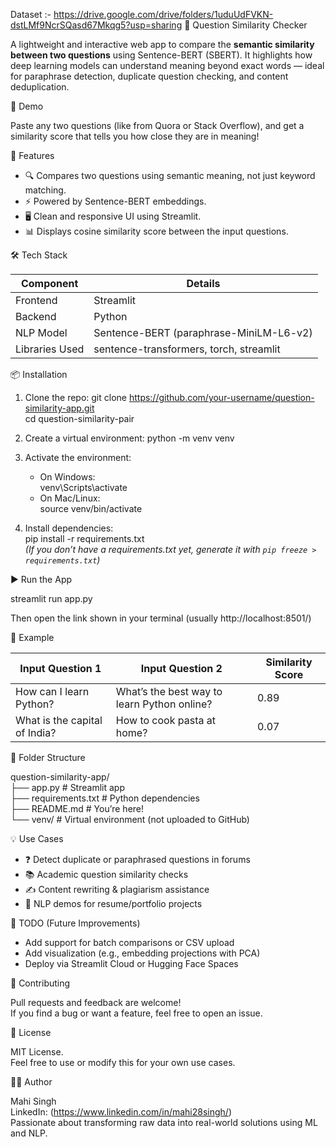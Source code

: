 Dataset :- https://drive.google.com/drive/folders/1uduUdFVKN-dstLMf9NcrSQasd67Mkqg5?usp=sharing
🧠 Question Similarity Checker

A lightweight and interactive web app to compare the **semantic similarity between two questions** using Sentence-BERT (SBERT). It highlights how deep learning models can understand meaning beyond exact words — ideal for paraphrase detection, duplicate question checking, and content deduplication.

🚀 Demo

Paste any two questions (like from Quora or Stack Overflow), and get a similarity score that tells you how close they are in meaning!

🔧 Features

- 🔍 Compares two questions using semantic meaning, not just keyword matching.
- ⚡ Powered by Sentence-BERT embeddings.
- 🖥️ Clean and responsive UI using Streamlit.
- 📊 Displays cosine similarity score between the input questions.


🛠️ Tech Stack

| Component        | Details                                  |
|------------------|-------------------------------------------|
| Frontend         | Streamlit                                |
| Backend          | Python                                    |
| NLP Model        | Sentence-BERT (paraphrase-MiniLM-L6-v2)   |
| Libraries Used   | sentence-transformers, torch, streamlit   |


📦 Installation

1. Clone the repo:
   git clone https://github.com/your-username/question-similarity-app.git  
   cd question-similarity-pair

2. Create a virtual environment:
   python -m venv venv

3. Activate the environment:  
   - On Windows:  
     venv\Scripts\activate  
   - On Mac/Linux:  
     source venv/bin/activate

4. Install dependencies:  
   pip install -r requirements.txt  
   *(If you don’t have a requirements.txt yet, generate it with `pip freeze > requirements.txt`)*


▶️ Run the App

   streamlit run app.py

Then open the link shown in your terminal (usually http://localhost:8501/)


🧪 Example

| Input Question 1                 | Input Question 2                              | Similarity Score |
|----------------------------------|-----------------------------------------------|------------------|
| How can I learn Python?          | What’s the best way to learn Python online?   | 0.89             |
| What is the capital of India?    | How to cook pasta at home?                    | 0.07             |



📁 Folder Structure

question-similarity-app/  
├── app.py                  # Streamlit app  
├── requirements.txt        # Python dependencies  
├── README.md               # You’re here!  
└── venv/                   # Virtual environment (not uploaded to GitHub)  



💡 Use Cases

- ❓ Detect duplicate or paraphrased questions in forums
- 📚 Academic question similarity checks
- ✍️ Content rewriting & plagiarism assistance
- 🧠 NLP demos for resume/portfolio projects


 📌 TODO (Future Improvements)

- Add support for batch comparisons or CSV upload
- Add visualization (e.g., embedding projections with PCA)
- Deploy via Streamlit Cloud or Hugging Face Spaces


🤝 Contributing

Pull requests and feedback are welcome!  
If you find a bug or want a feature, feel free to open an issue.

📄 License

MIT License.  
Feel free to use or modify this for your own use cases.

 🧑‍💻 Author

Mahi Singh  
LinkedIn: (https://www.linkedin.com/in/mahi28singh/)  
Passionate about transforming raw data into real-world solutions using ML and NLP.
